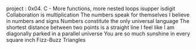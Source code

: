 project : 0x04. C - More functions, more nested loops
isupper
isdigit
Collaboration is multiplication
The numbers speak for themselves
I believe in numbers and signs
Numbers constitute the only universal language
The shortest distance between two points is a straight line
I feel like I am diagonally parked in a parallel universe
You are so much sunshine in every square inch
Fizz-Buzz
Triangles
